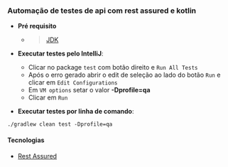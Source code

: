### Automação de testes de api com rest assured e kotlin

- **Pré requisito**
  - > [JDK](https://jdk.java.net/14/) 

- **Executar testes pelo IntelliJ**:
    - Clicar no package `test` com botão direito e `Run All Tests`
    - Após o erro gerado abrir o edit de seleção ao lado do botão `Run` e clicar em `Edit Configurations`
    - Em `VM options` setar o valor **-Dprofile=qa**
    - Clicar em `Run`

- **Executar testes por linha de comando**:
```
./gradlew clean test -Dprofile=qa
```

#### Tecnologias

- [Rest Assured](https://rest-assured.io/)